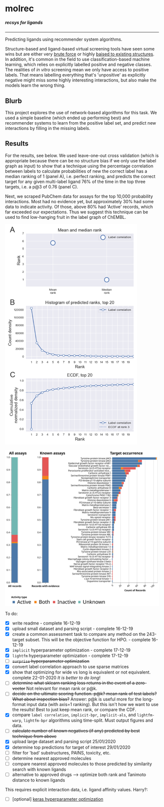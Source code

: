 # molrec
##### recsys for ligands
---


Predicting ligands using recommender system algorithms.

Structure-based and ligand-based virtual screening tools have seen some wins but are either very [brute force](https://www.nature.com/articles/s41586-019-0917-9) or highly [baised to existing structures](https://pubs.acs.org/doi/10.1021/acs.jcim.7b00403). In addition, it's common in the field to use classification-based machine learning, which relies on explicitly labelled positive and negative classes. The realities of _in vitro_ screening mean we only have access to positive labels. That means labelling everything that's 'unpositive' as explicitly negative might miss some highly interesting interactions, but also make the models learn the wrong thing. 

## Blurb

This project explores the use of network-based algorithms for this task. We used a simple baseline (which ended up performing best) and recommender systems to learn from the positive label set, and predict new interactions by filling in the missing labels. 



## Results

For the results, see below. We used leave-one-out cross validation (which is appropriate because there can be no structure bias if we only use the label graph as input) to show that a technique using the percentage correlation between labels to calculate probabilities of new the correct label has a median ranking of 1 (panel A), i.e. perfect ranking, and predicts the correct target for any given multi-label ligand 76% of the time in the top three targets, i.e. a p@3 of 0.76 (panel C).



Next, we scraped PubChem data for assays for the top 10,000 probability interactions. Most had no evidence yet, but approximately 30% had some data to indicate activity. Of those, above 80% had 'Active' records, which far exceeded our expectations. Thus we suggest this technique can be used to find low-hanging fruit in the label graph of ChEMBL.

<img src="./label_correlation/label_correlation_loo.png" alt="piccie1" style="zoom:72%;" />



![piccie2](./pubchem_validation/visualization.svg)





To do:
- [x] write readme - complete 16-12-19
- [x] upload small dataset and parsing script - complete 16-12-19
- [x] create a common assessment task to compare any method on the 243-target subset. This will be the objective function for HPO. - complete 16-12-19
- [x] `implicit` hyperparameter optimization - complete 17-12-19
- [x] `lightfm` hyperparameter optimization - complete 17-12-19
- [ ] ~~`surprise` hyperparameter optimization~~
- [x] convert label correlation approach to use sparse matrices
- [x] show that optimizing for wide vs long is equivalent or not equivalent. complete 22-01-2020
  _It is better to do long_!
- [ ] ~~determine what sklearn ranking loss returns in the event of a zero-vector~~ Not relevant for mean rank or p@k. 
- [ ] ~~decide on the ultimate scoring function. p@k? mean rank of test labels? What about inspection bias?~~ Answer: p@k is useful more for the long-format input data (with axis=1 ranking). But this isn't how we want to use the results! Best to just keep mean rank, or compare the CDF. 
- [x] compare `label correlation`, `implicit-bpr`, `implicit-als`, and `lightfm-warp`, `lightfm-bpr` algorithms using time-split. Must output figures and data.
- [ ] ~~calculate number of known negatives (if any) predicted by best technique from above~~
- [x] upload large dataset and parsing script 25/01/2020
- [x] determine top predictions for target of interest 29/01/2020
- [ ] filter for 'bad' substructures, PAINS, toxicity, etc.
- [ ] determine nearest approved molecules
- [ ] compare nearest approved molecules to those predicted by similarity search with known ligands
- [ ] alternative to approved drugs --> optimize both rank and Tanimoto distance to known ligands

This requires explicit interaction data, i.e. ligand affinity values. Harry?:
- [ ] [optional] [keras hyperparameter optimization](https://www.onceupondata.com/2019/02/10/nn-collaborative-filtering/)
